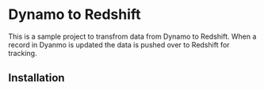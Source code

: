 # Dynamo to Redshift
This is a sample project to transfrom data from Dynamo to Redshift. When a record in Dyanmo is updated the data is pushed over to Redshift for tracking.

## Installation